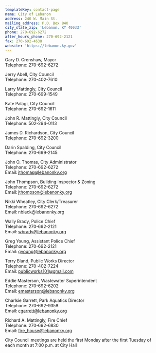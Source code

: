 ```yaml
---
templateKey: contact-page
name: City of Lebanon
address: 240 W. Main St.
mailing_address: P.O. Box 840
city_state_zip: 'Lebanon, KY 40033'
phone: 270-692-6272
after_hours_phone: 270-692-2121
fax: 270-692-4638
website: 'https://lebanon.ky.gov'
---
```

Gary D. Crenshaw, Mayor\
Telephone: 270-692-6272

Jerry Abell, City Council\
Telephone: 270-402-7610

Larry Mattingly, City Council\
Telephone: 270-699-1549

Kate Palagi, City Council\
Telephone: 270-692-1611

John R. Mattingly, City Council\
Telephone: 502-294-0113

James D. Richardson, City Council\
Telephone: 270-692-3200

Darin Spalding, City Council\
Telephone: 270-699-2145

John O. Thomas, City Administrator\
Telephone: 270-692-6272\
Email: <a href="mailto:jthomas@lebanonky.org">jthomas@lebanonky.org</a>

John Thompson, Building Inspector & Zoning\
Telephone: 270-692-6272\
Email: <a href="mailto:jthompson@lebanonky.org">jthompson@lebanonky.org</a>

Nikki Wheatley, City Clerk/Treasurer\
Telephone: 270-692-6272\
Email: <a href="mailto:nblack@lebanonky.org">nblack@lebanonky.org</a>

Wally Brady, Police Chief\
Telephone: 270-692-2121\
Email: <a href="mailto:wbrady@lebanonky.org">wbrady@lebanonky.org</a>

Greg Young, Assistant Police Chief\
Telephone: 270-692-2121\
Email: <a href="mailto:gyoung@lebanonky.org">gyoung@lebanonky.org</a>

Terry Bland, Public Works Director\
Telephone: 270-402-7224\
Email: <a href="mailto:publicworks101@gmail.com">publicworks101@gmail.com</a>

Eddie Masterson, Wastewater Superintendent\
Telephone: 270-692-6202\
Email: <a href="mailto:emasterson@lebanonky.org">emasterson@lebanonky.org</a>

Charlsie Garrett, Park Aquatics Director\
Telephone: 270-692-9358\
Email: <a href="mailto:cgarrett@lebanonky.org">cgarrett@lebanonky.org</a>

Richard A. Mattingly, Fire Chief\
Telephone: 270-692-6830\
Email: <a href="mailto:fire_house@lebanonky.org">fire_house@lebanonky.org</a>

City Council meetings are held the first Monday after the first Tuesday of each month at 7:00 p.m. at City Hall
